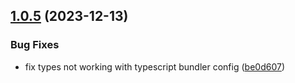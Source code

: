 ## [1.0.5](https://github.com/okikio/sharedworker/compare/v1.0.4...v1.0.5) (2023-12-13)


### Bug Fixes

* fix types not working with typescript bundler config ([be0d607](https://github.com/okikio/sharedworker/commit/be0d607bc338c507d31e41bf690657c024adbe79))
